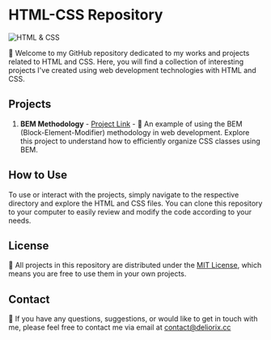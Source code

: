 # HTML-CSS Repository

![HTML & CSS](https://img.shields.io/badge/HTML-CSS-blue)

👋 Welcome to my GitHub repository dedicated to my works and projects related to HTML and CSS. Here, you will find a collection of interesting projects I've created using web development technologies with HTML and CSS.

## Projects

1. **BEM Methodology** - [Project Link](https://github.com/dlrxgit/HTML-CSS/tree/main/BEM) - 🧩 An example of using the BEM (Block-Element-Modifier) methodology in web development. Explore this project to understand how to efficiently organize CSS classes using BEM.

## How to Use

To use or interact with the projects, simply navigate to the respective directory and explore the HTML and CSS files. You can clone this repository to your computer to easily review and modify the code according to your needs.

## License

📄 All projects in this repository are distributed under the [MIT License](LICENSE), which means you are free to use them in your own projects.

## Contact

📧 If you have any questions, suggestions, or would like to get in touch with me, please feel free to contact me via email at contact@deliorix.cc
